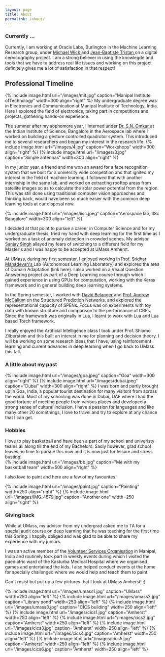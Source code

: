 ```yaml
---
layout: page
title: About
permalink: /about/
---
```


### Currently ...

Currently, I am working at Oracle Labs, Burlington in the Machine Learning Research group, under <a href="https://labs.oracle.com/pls/apex/f?p=labs:bio:0:2069"> Michael Wick </a> and <a href="https://labs.oracle.com/pls/apex/f?p=labs:bio:0:304"> Jean-Baptiste Tristan </a> on a digital cervicography project. I am a strong believer in using the knowlegde and tools that we have to address real life issues and working on this project definitely gives me a lot of satisfaction in that respect!

## Professional Timeline

{% include image.html url="/images/mit.jpg" caption="Manipal Institute ofTechnology" width=300 align="right" %}
My undergraduate degree was in Electronics and Communication at Manipal Institute of Technology, India. Here I explored the field of electronics, taking part in competitions and projects, gathering hands-on experience. 



The summer after my sophomore year, I interned under <a href="http://www.aero.iisc.ernet.in/faculty/s-n-omkar"> Dr. S.N. Omkar </a> at the Indian Institute of Science, Bangalore in the Aerospace lab where I worked on building a gesture controlled quadrotor system. This introduced me to several researchers and began my interest in the research life. 
{% include image.html url="/images/4.jpg" caption="Workshops" width=300 align="right" %}
{% include image.html url="/images/3.jpg" caption="Simple antennas" width=300 align="right" %}



In my junior year, a friend and me won an award for a face recognition system that we built for a university wide competition and that ignited my interest in the field of machine learning. I followed that with another internship in the same lab, and worked on extracting rooftop areas from satellite images so as to calculate the solar power potential from the region. This was still done using traditional computer vision approaches and thinking back, would have been so much easier with the common deep learning tools at our disposal now. 

{% include image.html url="/images/iisc.jpeg" caption="Aerospace lab, IISc Bangalore" width=300 align="left" %}

I decided at that point to pursue a career in Computer Science and for my undergraduate thesis, tried my hand with deep learning for the first time as I worked on a task of anomaly detection in crowded scenes. My advisor <a href="https://manipal.edu/mit/department-faculty/faculty-list/sanjay-singh.html">Sanjay Singh</a> allayed my fears of switching to a different field for my Master's and I was happy to be accepted at UMass Amherst. 

At UMass, during my first semester, I enjoyed working in  <a href="https://people.cs.umass.edu/~mahadeva/Site/About_Me.html">Prof. Sridhar Mahadevan's </a> Lab (Autonomous Learning Laboratory) and explored the area of Domain Adaptation (link here). I also worked on a Visual Question Answering project as part of a Deep Learning course through which I gained experience in using GPUs for computation, working with the Keras framework and in general building deep learning systems. 

In the Spring semester, I worked with <a href="https://people.cs.umass.edu/~belanger/">David Belanger</a> and <a href="https://people.cs.umass.edu/~mccallum/">Prof. Andrew McCallum</a> on the Structured Prediction Networks, and explored the representational capacity of SPENs. Focus was on experiments with toy data with known structure and comparison to the performance of CRFs. Since the framework was originally in Lua, I learnt to work with Lua and Lua based Torch framework. 

I really enjoyed the Artificial Intelligence class I took under Prof. Shlomo Zilberstein and this built an interest in me for planning and decision theory. I will be working on some research ideas that I have, using reinforcement learning and current advances in deep learning when I go back to UMass this fall.


### A little about my past

{% include image.html url="/images/goa.jpeg" caption="Goa" width=300 align="right" %}
{% include image.html url="/images/dubai.jpeg" caption="Dubai" width=300 align="right" %}
I was born and partly brought up in Goa, India, a popular tourist destination for many visitors from across the world. Most of my schooling was done in Dubai, UAE where I had the good fortune of meeting people from various places and developed a strong sense of cultural inclusion. I have a passion for languages and like many other 20 somethings, I love to travel and try to explore at any chance that I can get. 


### Hobbies 

I love to play basketball and have been a part of my school and univeristy teams all along till the end of my Bachelors. Sadly however, grad school leaves no time to pursue this now and it is now just for leisure and stress busting!  
{% include image.html url="/images/bb.jpg" caption="Me with my basketball team" width=500 align="right" %} 

I also love to paint and here are a few of my favourites.  

{% include image.html url="/images/paint.jpg" caption="Painting" width=250 align="right" %}
{% include image.html url="/images/IMG_4579.jpg" caption="Another one" width=250 align="right" %}


### Giving back
While at UMass, my advisor from my undergrad asked me to TA for a special audit course on deep learning that he was teaching for the first time this Spring. I happily obliged and was glad to be able to share my experience with my juniors.

I was an active member of the <a href="http://vso.manipal.edu/">Volunteer Services Organisation</a> in Manipal, India and routinely took part in weekly events during which I visited the paediatric ward of the Kasturba Medical Hospital where we organised games and entertained the kids. I also helped conduct events at the home for specially challenged where we would help and teach them to paint. 


<p>Can't resist but put up a few pictures that I took at UMass Amherst! :) </p>


{% include image.html url="/images/umass1.jpg" caption="UMass" width=250 align="left" %}
{% include image.html url="/images/umass2.jpg" caption="Library pond" width=250 align="left" %}
{% include image.html url="/images/umass3.jpg" caption="CICS building" width=250 align="left" %}
{% include image.html url="/images/cics1.jpg" caption="Amherst" width=250 align="left" %}
{% include image.html url="/images/cics2.jpg" caption="Amherst" width=250 align="left" %}
{% include image.html url="/images/cics3.jpg" caption="Amherst" width=250 align="left" %}
{% include image.html url="/images/cics4.jpg" caption="Amherst" width=250 align="left" %}
{% include image.html url="/images/cics5.jpg" caption="Amherst" width=250 align="left" %}
{% include image.html url="/images/cics6.jpg" caption="Amherst" width=250 align="left" %}


